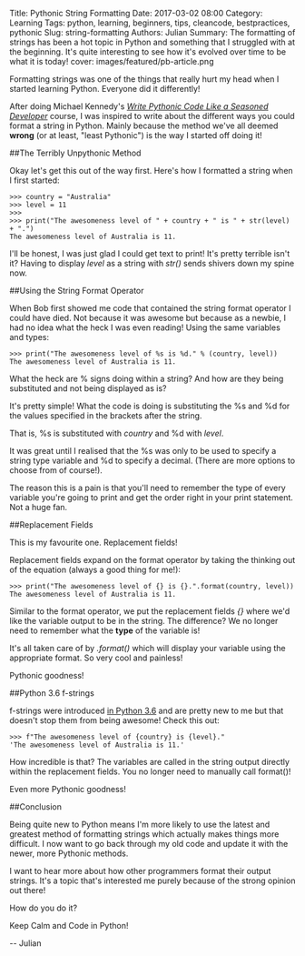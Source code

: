Title: Pythonic String Formatting
Date: 2017-03-02 08:00
Category: Learning
Tags: python, learning, beginners, tips, cleancode, bestpractices, pythonic
Slug: string-formatting
Authors: Julian
Summary: The formatting of strings has been a hot topic in Python and something that I struggled with at the beginning. It's quite interesting to see how it's evolved over time to be what it is today!
cover: images/featured/pb-article.png


Formatting strings was one of the things that really hurt my head when I started learning Python. Everyone did it differently!

After doing Michael Kennedy's [*Write Pythonic Code Like a Seasoned Developer*](http://pybit.es/pythonic-code-course-rewiew.html) course, I was inspired to write about the different ways you could format a string in Python. Mainly because the method we've all deemed **wrong** (or at least, "least Pythonic") is the way I started off doing it!


##The Terribly Unpythonic Method

Okay let's get this out of the way first. Here's how I formatted a string when I first started:

~~~~
>>> country = "Australia"
>>> level = 11
>>>
>>> print("The awesomeness level of " + country + " is " + str(level) + ".")
The awesomeness level of Australia is 11.
~~~~

I'll be honest, I was just glad I could get text to print! It's pretty terrible isn't it? Having to display *level* as a string with *str()* sends shivers down my spine now.


##Using the String Format Operator

When Bob first showed me code that contained the string format operator I could have died. Not because it was awesome but because as a newbie, I had no idea what the heck I was even reading! Using the same variables and types:

~~~~
>>> print("The awesomeness level of %s is %d." % (country, level))
The awesomeness level of Australia is 11.
~~~~

What the heck are % signs doing within a string? And how are they being substituted and not being displayed as is?

It's pretty simple! What the code is doing is substituting the %s and %d for the values specified in the brackets after the string.

That is, %s is substituted with *country* and %d with *level*.

It was great until I realised that the %s was only to be used to specify a string type variable and %d to specify a decimal. (There are more options to choose from of course!).

The reason this is a pain is that you'll need to remember the type of every variable you're going to print and get the order right in your print statement. Not a huge fan.


##Replacement Fields

This is my favourite one. Replacement fields!

Replacement fields expand on the format operator by taking the thinking out of the equation (always a good thing for me!):

~~~~
>>> print("The awesomeness level of {} is {}.".format(country, level))
The awesomeness level of Australia is 11.
~~~~

Similar to the format operator, we put the replacement fields *{}* where we'd like the variable output to be in the string. The difference? We no longer need to remember what the **type** of the variable is! 

It's all taken care of by *.format()* which will display your variable using the appropriate format. So very cool and painless!

Pythonic goodness!


##Python 3.6 f-strings

f-strings were introduced [in Python 3.6](http://pybit.es/3.6_new.html) and are pretty new to me but that doesn't stop them from being awesome! Check this out:

~~~~
>>> f"The awesomeness level of {country} is {level}."
'The awesomeness level of Australia is 11.'
~~~~

How incredible is that? The variables are called in the string output directly within the replacement fields. You no longer need to manually call format()!

Even more Pythonic goodness!


##Conclusion

Being quite new to Python means I'm more likely to use the latest and greatest method of formatting strings which actually makes things more difficult. I now want to go back through my old code and update it with the newer, more Pythonic methods.

I want to hear more about how other programmers format their output strings. It's a topic that's interested me purely because of the strong opinion out there!

How do you do it?

Keep Calm and Code in Python!

-- Julian

